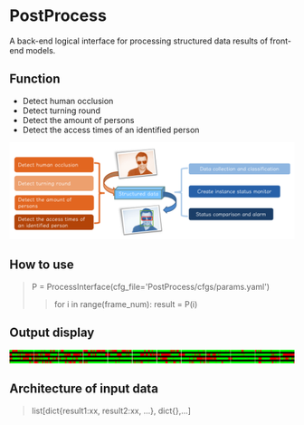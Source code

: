 # PostProcess

  A back-end logical interface for processing structured data results of front-end models.

## Function
* Detect human occlusion 
* Detect turning round 
* Detect the amount of persons
* Detect the access times of an identified person

![structure](https://github.com/zhubinQAQ/PostProcess/blob/master/utils/sample.png)

## How to use
> P = ProcessInterface(cfg_file='PostProcess/cfgs/params.yaml')
>> for i in range(frame_num):
        result = P(i)

## Output display
![structure](https://github.com/zhubinQAQ/PostProcess/blob/master/utils/result.png)


## Architecture of input data 
> list[dict{result1:xx, result2:xx, ...}, dict{},...]

